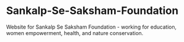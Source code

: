 # Sankalp-Se-Saksham-Foundation
Website for Sankalp Se Saksham Foundation - working for education, women empowerment, health, and nature conservation.
